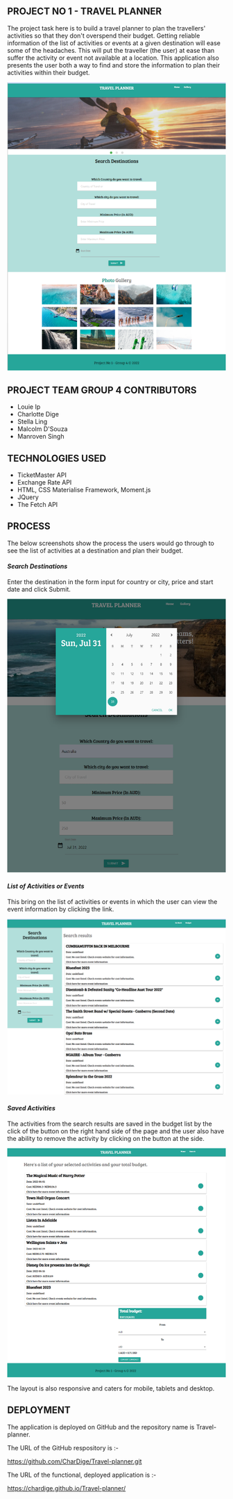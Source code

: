 ## PROJECT NO 1 - TRAVEL PLANNER

The project task here is to build a travel planner to plan the travellers' activities so that they don't overspend their budget.  Getting reliable information of the list of activities or events at a given destination will ease some of the headaches.  This will put the traveller (the user) at ease than suffer the activity or event not available at a location.  This application also presents the user both a way to find and store the information to plan their activities within their budget.


 ![alt text](images/image13.png)

## PROJECT TEAM GROUP 4 CONTRIBUTORS

* Louie Ip
* Charlotte Dige
* Stella Ling
* Malcolm D'Souza
* Manroven Singh

## TECHNOLOGIES USED

* TicketMaster API
* Exchange Rate API
* HTML, CSS Materialise Framework, Moment.js
* JQuery
* The Fetch API


## PROCESS

 The below screenshots show the process the users would go through to see the list of activities at a destination and plan their budget. 

#### <em>Search Destinations</em> 
Enter the destination in the form input for country or city, price and start date and click Submit.
   

![alt text](images/image14.png)
       
#### <em>List of Activities or Events</em> 
This bring on the list of activities or events in which the user can view the event information by clicking the link.

![alt text](images/image15.png)

#### <em>Saved Activities</em>
The activities from the search results are saved in the budget list by the click of the button on the right hand side of the page and the user also have the ability to remove the activity by clicking on the button at the side.

![alt text](images/image16.png)

The layout is also responsive and caters for mobile, tablets and desktop. 

## DEPLOYMENT

The application is deployed on GitHub and the repository name is Travel-planner.

The URL of the GitHub respository is :-

https://github.com/CharDige/Travel-planner.git

The URL of the functional, deployed application is :-

https://chardige.github.io/Travel-planner/






